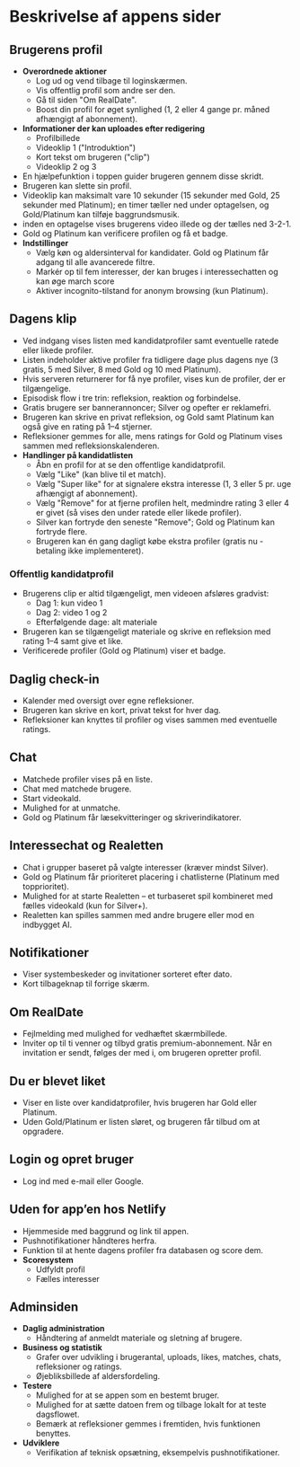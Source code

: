 # Beskrivelse af appens sider

## Brugerens profil
- **Overordnede aktioner**
  - Log ud og vend tilbage til loginskærmen.
  - Vis offentlig profil som andre ser den.
  - Gå til siden "Om RealDate".
  - Boost din profil for øget synlighed (1, 2 eller 4 gange pr. måned afhængigt af abonnement).
- **Informationer der kan uploades efter redigering**
  - Profilbillede
  - Videoklip 1 ("Introduktion")
  - Kort tekst om brugeren ("clip")
  - Videoklip 2 og 3
- En hjælpefunktion i toppen guider brugeren gennem disse skridt.
- Brugeren kan slette sin profil.
- Videoklip kan maksimalt vare 10 sekunder (15 sekunder med Gold, 25 sekunder med Platinum); en timer tæller ned under optagelsen, og Gold/Platinum kan tilføje baggrundsmusik.
- inden en optagelse vises brugerens video illede og der tælles ned 3-2-1.
- Gold og Platinum kan verificere profilen og få et badge.
- **Indstillinger**
  - Vælg køn og aldersinterval for kandidater. Gold og Platinum får adgang til alle avancerede filtre.
  - Markér op til fem interesser, der kan bruges i interessechatten og kan øge march score
  - Aktiver incognito-tilstand for anonym browsing (kun Platinum).

## Dagens klip
- Ved indgang vises listen med kandidatprofiler samt eventuelle ratede eller likede profiler.
- Listen indeholder aktive profiler fra tidligere dage plus dagens nye (3 gratis, 5 med Silver, 8 med Gold og 10 med Platinum).
- Hvis serveren returnerer for få nye profiler, vises kun de profiler, der er tilgængelige.
- Episodisk flow i tre trin: refleksion, reaktion og forbindelse.
- Gratis brugere ser bannerannoncer; Silver og opefter er reklamefri.
- Brugeren kan skrive en privat refleksion, og Gold samt Platinum kan også give en rating på 1–4 stjerner.
- Refleksioner gemmes for alle, mens ratings for Gold og Platinum vises sammen med refleksionskalenderen.
- **Handlinger på kandidatlisten**
  - Åbn en profil for at se den offentlige kandidatprofil.
  - Vælg "Like" (kan blive til et match).
  - Vælg "Super like" for at signalere ekstra interesse (1, 3 eller 5 pr. uge afhængigt af abonnement).
  - Vælg "Remove" for at fjerne profilen helt, medmindre rating 3 eller 4 er givet
    (så vises den under ratede eller likede profiler).
  - Silver kan fortryde den seneste "Remove"; Gold og Platinum kan fortryde flere.
  - Brugeren kan én gang dagligt købe ekstra profiler (gratis nu - betaling ikke implementeret).

### Offentlig kandidatprofil
- Brugerens clip er altid tilgængeligt, men videoen afsløres gradvist:
  - Dag 1: kun video 1
  - Dag 2: video 1 og 2
  - Efterfølgende dage: alt materiale
- Brugeren kan se tilgængeligt materiale og skrive en refleksion med rating 1–4
  samt give et like.
- Verificerede profiler (Gold og Platinum) viser et badge.

## Daglig check-in
- Kalender med oversigt over egne refleksioner.
- Brugeren kan skrive en kort, privat tekst for hver dag.
- Refleksioner kan knyttes til profiler og vises sammen med eventuelle ratings.

## Chat
- Matchede profiler vises på en liste.
- Chat med matchede brugere.
- Start videokald.
- Mulighed for at unmatche.
- Gold og Platinum får læsekvitteringer og skriverindikatorer.

## Interessechat og Realetten
- Chat i grupper baseret på valgte interesser (kræver mindst Silver).
- Gold og Platinum får prioriteret placering i chatlisterne (Platinum med topprioritet).
- Mulighed for at starte Realetten – et turbaseret spil kombineret med fælles videokald (kun for Silver+).
- Realetten kan spilles sammen med andre brugere eller mod en indbygget AI.

## Notifikationer
- Viser systembeskeder og invitationer sorteret efter dato.
- Kort tilbageknap til forrige skærm.

## Om RealDate
- Fejlmelding med mulighed for vedhæftet skærmbillede.
- Inviter op til ti venner og tilbyd gratis premium-abonnement.
  Når en invitation er sendt, følges der med i, om brugeren opretter profil.

## Du er blevet liket
- Viser en liste over kandidatprofiler, hvis brugeren har Gold eller Platinum.
- Uden Gold/Platinum er listen sløret, og brugeren får tilbud om at opgradere.

## Login og opret bruger
- Log ind med e-mail eller Google.

## Uden for app’en hos Netlify
- Hjemmeside med baggrund og link til appen.
- Pushnotifikationer håndteres herfra.
- Funktion til at hente dagens profiler fra databasen og score dem.
- **Scoresystem**
  - Udfyldt profil
  - Fælles interesser

## Adminsiden
- **Daglig administration**
  - Håndtering af anmeldt materiale og sletning af brugere.
- **Business og statistik**
  - Grafer over udvikling i brugerantal, uploads, likes, matches, chats,
    refleksioner og ratings.
  - Øjebliksbillede af aldersfordeling.
- **Testere**
  - Mulighed for at se appen som en bestemt bruger.
  - Mulighed for at sætte datoen frem og tilbage lokalt for at teste dagsflowet.
  - Bemærk at refleksioner gemmes i fremtiden, hvis funktionen benyttes.
- **Udviklere**
  - Verifikation af teknisk opsætning, eksempelvis pushnotifikationer.
